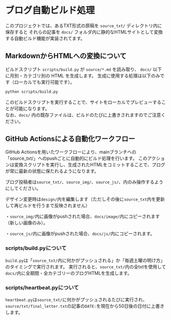 # ブログ自動ビルド処理

このプロジェクトでは、あるTXT形式の原稿を `source_txt/` ディレクトリ内に保存すると
それらの記事を `docs/` フォルダ内に静的なHTMLサイトとして変換する自動ビルド機能が実装されてます。

## MarkdownからHTMLへの変換について

ビルドスクリプト `scripts/build.py` が `source/*.md` を読み取り、
`docs/` 以下に月別・カテゴリ別の HTML を生成します。
生成に使用する処理は以下のみです（ローカルでも実行可能です）。

```bash
python scripts/build.py
```

このビルドスクリプトを実行することで、サイトをローカルでプレビューすることが可能になります。  
なお、`docs/` 内の既存ファイルは、ビルドのたびに上書きされますのでご注意ください。

## GitHub Actionsによる自動化ワークフロー

GitHub Actionsを用いたワークフローにより、mainブランチへの「source_txt/」へのpushごとに自動的にビルド処理を行います。 
このアクションは変換スクリプトを実行し、生成されたHTMLをコミットすることで、ブログが常に最新の状態に保たれるようになります。

ブログ投稿者は`source_txt/`、`source_img/`、`source_js/`、内のみ操作するようにしてください。

デザイン変更時は`design/`内を編集します（ただしその後に`source_txt`内を更新して再ビルドを行うまで反映されません）

・`source_img/`内に画像がpushされた場合、`docs/image/`内にコピーされます（新しい画像のみ）。

・`source_js/`内に画像がpushされた場合、`docs/js/`内にコピーされます。

### scripts/build.pyについて

`build.py`は「`source_txt/`内に何かがプッシュされる」か「毎週土曜の明け方」のタイミングで実行されます。
実行されると、`source_txt/`内の全txtを使用して`docs/`内に全期間・全カテゴリーのブログHTMLを生成します。

### scripts/heartbeat.pyについて

`heartbeat.py`は`source_txt/`に何かがプッシュされるたびに実行され、`source/txt/final_letter.txt`の記事の`DATE:`を現在から50日後の日付に上書きします。
